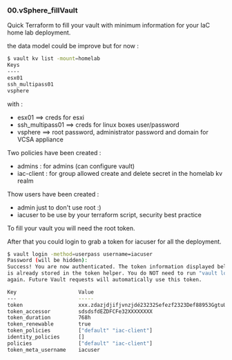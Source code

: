 ### 00.vSphere_fillVault


Quick Terraform to fill your vault with minimum information for your IaC home lab deployment.

the data model could be improve but for now :

```sh
$ vault kv list -mount=homelab
Keys
----
esx01
ssh_multipass01
vsphere
```

with :
* esx01 ==> creds for esxi
* ssh_multipass01 ==> creds for linux boxes user/password
* vsphere ==> root password, administrator password and domain for VCSA appliance

Two policies have been created :
* admins : for admins (can configure vault)
* iac-client : for group allowed create and delete secret in the homelab kv realm

Thow users have been created :
* admin just to don't use root :)
* iacuser to be use by your terraform script, security best practice

To fill your vault you will need the root token.

After that you could login to grab a token for iacuser for all the deployment.

```sh
$ vault login -method=userpass username=iacuser
Password (will be hidden): 
Success! You are now authenticated. The token information displayed below
is already stored in the token helper. You do NOT need to run "vault login"
again. Future Vault requests will automatically use this token.

Key                    Value
---                    -----
token                  xxx.zdazjdjifjvnzjdé23232Sefezf2323Def88953GgtuUYDcfgrtyrETfgrthscXXXXXXXXXXXXXXXXXXXXXXXXXXXXX
token_accessor         sdsdsfdEZDFCFe32XXXXXXXX
token_duration         768h
token_renewable        true
token_policies         ["default" "iac-client"]
identity_policies      []
policies               ["default" "iac-client"]
token_meta_username    iacuser

```

